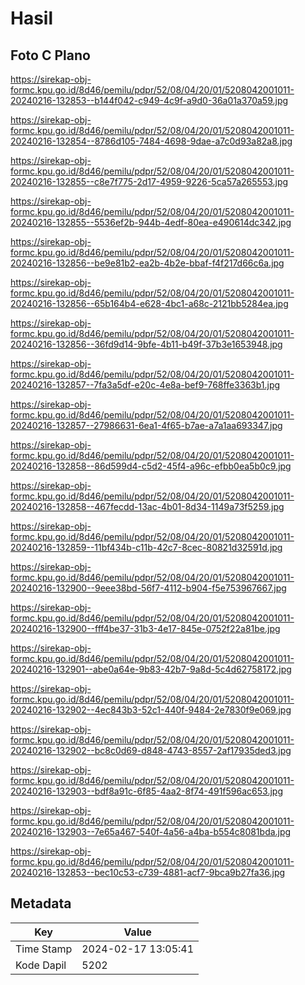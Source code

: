 # Hasil

## Foto C Plano

https://sirekap-obj-formc.kpu.go.id/8d46/pemilu/pdpr/52/08/04/20/01/5208042001011-20240216-132853--b144f042-c949-4c9f-a9d0-36a01a370a59.jpg

https://sirekap-obj-formc.kpu.go.id/8d46/pemilu/pdpr/52/08/04/20/01/5208042001011-20240216-132854--8786d105-7484-4698-9dae-a7c0d93a82a8.jpg

https://sirekap-obj-formc.kpu.go.id/8d46/pemilu/pdpr/52/08/04/20/01/5208042001011-20240216-132855--c8e7f775-2d17-4959-9226-5ca57a265553.jpg

https://sirekap-obj-formc.kpu.go.id/8d46/pemilu/pdpr/52/08/04/20/01/5208042001011-20240216-132855--5536ef2b-944b-4edf-80ea-e490614dc342.jpg

https://sirekap-obj-formc.kpu.go.id/8d46/pemilu/pdpr/52/08/04/20/01/5208042001011-20240216-132856--be9e81b2-ea2b-4b2e-bbaf-f4f217d66c6a.jpg

https://sirekap-obj-formc.kpu.go.id/8d46/pemilu/pdpr/52/08/04/20/01/5208042001011-20240216-132856--65b164b4-e628-4bc1-a68c-2121bb5284ea.jpg

https://sirekap-obj-formc.kpu.go.id/8d46/pemilu/pdpr/52/08/04/20/01/5208042001011-20240216-132856--36fd9d14-9bfe-4b11-b49f-37b3e1653948.jpg

https://sirekap-obj-formc.kpu.go.id/8d46/pemilu/pdpr/52/08/04/20/01/5208042001011-20240216-132857--7fa3a5df-e20c-4e8a-bef9-768ffe3363b1.jpg

https://sirekap-obj-formc.kpu.go.id/8d46/pemilu/pdpr/52/08/04/20/01/5208042001011-20240216-132857--27986631-6ea1-4f65-b7ae-a7a1aa693347.jpg

https://sirekap-obj-formc.kpu.go.id/8d46/pemilu/pdpr/52/08/04/20/01/5208042001011-20240216-132858--86d599d4-c5d2-45f4-a96c-efbb0ea5b0c9.jpg

https://sirekap-obj-formc.kpu.go.id/8d46/pemilu/pdpr/52/08/04/20/01/5208042001011-20240216-132858--467fecdd-13ac-4b01-8d34-1149a73f5259.jpg

https://sirekap-obj-formc.kpu.go.id/8d46/pemilu/pdpr/52/08/04/20/01/5208042001011-20240216-132859--11bf434b-c11b-42c7-8cec-80821d32591d.jpg

https://sirekap-obj-formc.kpu.go.id/8d46/pemilu/pdpr/52/08/04/20/01/5208042001011-20240216-132900--9eee38bd-56f7-4112-b904-f5e753967667.jpg

https://sirekap-obj-formc.kpu.go.id/8d46/pemilu/pdpr/52/08/04/20/01/5208042001011-20240216-132900--fff4be37-31b3-4e17-845e-0752f22a81be.jpg

https://sirekap-obj-formc.kpu.go.id/8d46/pemilu/pdpr/52/08/04/20/01/5208042001011-20240216-132901--abe0a64e-9b83-42b7-9a8d-5c4d62758172.jpg

https://sirekap-obj-formc.kpu.go.id/8d46/pemilu/pdpr/52/08/04/20/01/5208042001011-20240216-132902--4ec843b3-52c1-440f-9484-2e7830f9e069.jpg

https://sirekap-obj-formc.kpu.go.id/8d46/pemilu/pdpr/52/08/04/20/01/5208042001011-20240216-132902--bc8c0d69-d848-4743-8557-2af17935ded3.jpg

https://sirekap-obj-formc.kpu.go.id/8d46/pemilu/pdpr/52/08/04/20/01/5208042001011-20240216-132903--bdf8a91c-6f85-4aa2-8f74-491f596ac653.jpg

https://sirekap-obj-formc.kpu.go.id/8d46/pemilu/pdpr/52/08/04/20/01/5208042001011-20240216-132903--7e65a467-540f-4a56-a4ba-b554c8081bda.jpg

https://sirekap-obj-formc.kpu.go.id/8d46/pemilu/pdpr/52/08/04/20/01/5208042001011-20240216-132853--bec10c53-c739-4881-acf7-9bca9b27fa36.jpg


## Metadata

| Key        | Value               |
| ---------- | ------------------- |
| Time Stamp | 2024-02-17 13:05:41 |
| Kode Dapil | 5202                |



